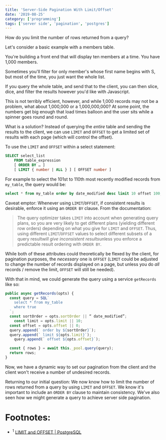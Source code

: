 ```yaml
---
title: 'Server-Side Pagination With Limit/Offset'
date: '2019-08-25'
category: ['programming']
tags: ['server side', 'pagination', 'postgres']
---
```


How do you limit the number of rows returned from a query?

Let's consider a basic example with a members table.

You're building a front end that will display ten members at a time. You have 1,000 members.

Sometimes you'll filter for only member's whose first name begins with S, but most of the time, you just want the whole list.

If you query the whole table, and send that to the client, you can then slice, dice, and filter the results however you'd like with Javascript.

This is not terribly efficient, however, and while 1,000 records may not be a problem, what about 1,000,000 or a 1,000,000,000? At some point, the numbers get big enough that load times balloon and the user sits while a spinner goes round and round.

What is a solution? Instead of querying the _entire_ table and sending the results to the client, we can use `LIMIT` and `OFFSET` to get a limited set of results with each page (which will control the offset).

To use the `LIMIT` and `OFFSET` within a select statement:
```sql
SELECT select_list
    FROM table_expression
    [ ORDER BY … ]
    [ LIMIT { number | ALL } ] [ OFFSET number ]
```

For example to select the 101st to 110th most recently modified records from `my_table`, the query would be:
``` sql
select * from my_table order by date_modified desc limit 10 offset 100;
```

Caveat emptor: Whenever using `LIMIT`/`OFFSET`, if consistent results is desirable, enforce it using an `ORDER BY` clause. From the documentation:
> The query optimizer takes `LIMIT` into account when generating query plans, so you are very likely to get different plans (yielding different row orders) depending on what you give for `LIMIT` and `OFFSET`. Thus, using different `LIMIT`/`OFFSET` values to select different subsets of a query result*will give inconsistent results*unless you enforce a predictable result ordering with `ORDER BY`.

While both of these attributes could theoretically be flexed by the client, for pagination purposes, the _necessary_ one is `OFFSET` (`LIMIT` could be adjusted to change the number of records displayed on a page, but unless you do _all_ records / remove the limit, `OFFSET` will still be needed).

With that in mind, we could generate the query using a service `getRecords` like so:
``` javascript
public async getRecords(opts) {
  const query = SQL`
    select * from my_table
    where true
  `;
  const sortOrder = opts.sortOrder || “ date_modified”;
	const limit = opts.limit || 10;
  const offset = opts.offset || 0;
  query.append(` order by ${sortOrder}`);
  query.append(` limit ${opts.limit}`);
	query.append(` offset ${opts.offset}`);

  const { rows } = await this._pool.query(query);
  return rows;
}
```

Now, we have a dynamic way to set our pagination from the client and the client won't receive a number of undesired records.

Returning to our initial question: We now know how to limit the number of rows returned from a query by using `LIMIT` and `OFFSET`. We know it's important to include an `ORDER BY` clause to maintain consistency. We've also seen how we might generate a query to achieve server side pagination.

# Footnotes:
* <sup>1</sup> [LIMIT and OFFSET | PostgreSQL](https://www.postgresql.org/docs/current/queries-limit.html)

